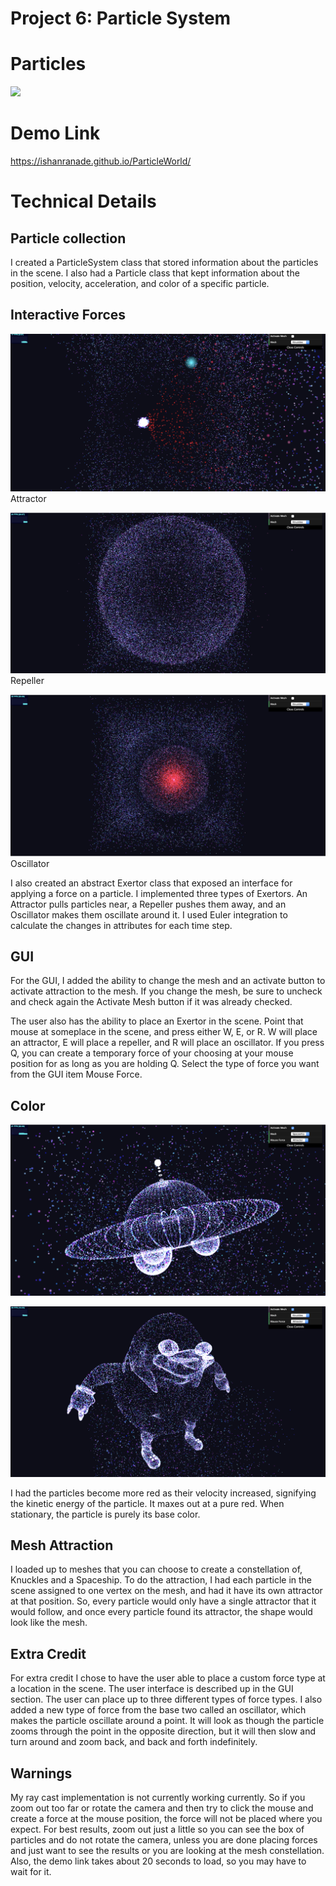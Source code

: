 
# Project 6: Particle System

# Particles

![](shot-start.png)

# Demo Link

https://ishanranade.github.io/ParticleWorld/

# Technical Details

## Particle collection
I created a ParticleSystem class that stored information about the particles in the scene.  I also had a Particle class that kept information about the position, velocity, acceleration, and color of a specific particle.  

## Interactive Forces

![](shot-attractor.png)
Attractor

![](shot-repeller.png)
Repeller

![](shot-oscillator.png)
Oscillator

I also created an abstract Exertor class that exposed an interface for applying a force on a particle.  I implemented three types of Exertors.  An Attractor pulls particles near, a Repeller pushes them away, and an Oscillator makes them oscillate around it.  I used Euler integration to calculate the changes in attributes for each time step.

## GUI

For the GUI, I added the ability to change the mesh and an activate button to activate attraction to the mesh.  If you change the mesh, be sure to uncheck and check again the Activate Mesh button if it was already checked.

The user also has the ability to place an Exertor in the scene.  Point that mouse at someplace in the scene, and press either W, E, or R.  W will place an attractor, E will place a repeller, and R will place an oscillator.  If you press Q, you can create a temporary force of your choosing at your mouse position for as long as you are holding Q.  Select the type of force you want from the GUI item Mouse Force.

## Color

![](shot-spaceship.png)

![](shot-knuckles.png)

I had the particles become more red as their velocity increased, signifying the kinetic energy of the particle.  It maxes out at a pure red.  When stationary, the particle is purely its base color.

## Mesh Attraction

I loaded up to meshes that you can choose to create a constellation of, Knuckles and a Spaceship.  To do the attraction, I had each particle in the scene assigned to one vertex on the mesh, and had it have its own attractor at that position.  So, every particle would only have a single attractor that it would follow, and once every particle found its attractor, the shape would look like the mesh.

## Extra Credit

For extra credit I chose to have the user able to place a custom force type at a location in the scene.  The user interface is described up in the GUI section.  The user can place up to three different types of force types.  I also added a new type of force from the base two called an oscillator, which makes the particle oscillate around a point.  It will look as though the particle zooms through the point in the opposite direction, but it will then slow and turn around and zoom back, and back and forth indefinitely.

## Warnings

My ray cast implementation is not currently working currently.  So if you zoom out too far or rotate the camera and then try to click the mouse and create a force at the mouse position, the force will not be placed where you expect.  For best results, zoom out just a little so you can see the box of particles and do not rotate the camera, unless you are done placing forces and just want to see the results or you are looking at the mesh constellation.  Also, the demo link takes about 20 seconds to load, so you may have to wait for it.
